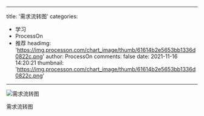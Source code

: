
---
title: '需求流转图'
categories: 
 - 学习
 - ProcessOn
 - 推荐
headimg: 'https://img.processon.com/chart_image/thumb/61614b2e5653bb1336d0822c.png'
author: ProcessOn
comments: false
date: 2021-11-16 14:20:21
thumbnail: 'https://img.processon.com/chart_image/thumb/61614b2e5653bb1336d0822c.png'
---

<div>   
<img class="thumb" alt="需求流转图" src="https://img.processon.com/chart_image/thumb/61614b2e5653bb1336d0822c.png" referrerpolicy="no-referrer">
<p>需求流转图</p>  
</div>
            